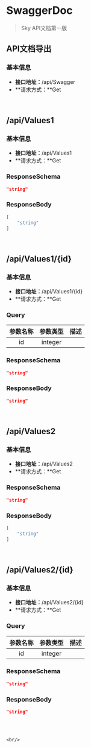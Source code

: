 # SwaggerDoc
> Sky API文档第一版
## API文档导出
### 基本信息
- **接口地址：**/api/Swagger
- **请求方式：**Get
<br/>

## /api/Values1
### 基本信息
- **接口地址：**/api/Values1
- **请求方式：**Get
### ResponseSchema
```json
"string"
```

### ResponseBody
```json
[
    "string"
]
```

<br/>

## /api/Values1/{id}
### 基本信息
- **接口地址：**/api/Values1/{id}
- **请求方式：**Get
### Query
|参数名称|参数类型|描述|
|:----:|:----:|:----:|
|id|integer||

### ResponseSchema
```json
"string"
```

### ResponseBody
```json
"string"
```

<br/>

## /api/Values2
### 基本信息
- **接口地址：**/api/Values2
- **请求方式：**Get
### ResponseSchema
```json
"string"
```

### ResponseBody
```json
[
    "string"
]
```

<br/>

## /api/Values2/{id}
### 基本信息
- **接口地址：**/api/Values2/{id}
- **请求方式：**Get
### Query
|参数名称|参数类型|描述|
|:----:|:----:|:----:|
|id|integer||

### ResponseSchema
```json
"string"
```

### ResponseBody
```json
"string"
```

<br/>



```

<br/>


